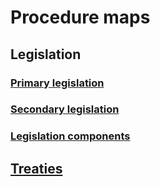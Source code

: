 # Procedure maps

## Legislation

### [Primary legislation](legislation/primary)

### [Secondary legislation](legislation/secondary)

### [Legislation components](legislation/components)

## [Treaties](treaties)